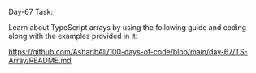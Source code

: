 Day-67 Task:

Learn about TypeScript arrays by using the following guide and coding along with the examples provided in it:

https://github.com/AsharibAli/100-days-of-code/blob/main/day-67/TS-Array/README.md